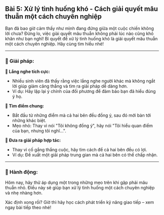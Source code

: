 ## Bài 5: Xử lý tình huống khó - Cách giải quyết mâu thuẫn một cách chuyên nghiệp

Bạn đã bao giờ cảm thấy như mình đang đứng giữa một cuộc chiến không lời chưa? Đừng lo, việc giải quyết mâu thuẫn không phải lúc nào cũng khó khăn như bạn nghĩ! Bí quyết để xử lý tình huống khó là giải quyết mâu thuẫn một cách chuyên nghiệp. Hãy cùng tìm hiểu nhé!

---

### 📌 Giải pháp:

**🔹 Lắng nghe tích cực:**

- Nhiều sinh viên đã thấy rằng việc lắng nghe người khác mà không ngắt lời giúp giảm căng thẳng và tìm ra giải pháp dễ dàng hơn.  
- Ví dụ: Hãy lặp lại ý chính của đối phương để đảm bảo bạn đã hiểu đúng ý họ.

**🔹 Tìm điểm chung:**

- Bắt đầu từ những điểm mà cả hai bên đều đồng ý, sau đó mới bàn tới những khác biệt.  
- Mẹo nhỏ: Thay vì nói "Tôi không đồng ý", hãy nói "Tôi hiểu quan điểm của bạn, nhưng tôi nghĩ...".

**🔹 Đưa ra giải pháp hợp tác:**

- Thay vì cố gắng thắng cuộc, hãy tìm cách để cả hai bên đều có lợi.  
- Ví dụ: Đề xuất một giải pháp trung gian mà cả hai bên có thể chấp nhận.

---

### 🚀 Hành động:

Hôm nay, hãy thử áp dụng một trong những mẹo trên khi gặp phải mâu thuẫn nhỏ. Điều này sẽ giúp bạn xử lý tình huống một cách chuyên nghiệp và nhẹ nhàng hơn.

Xác định xong rồi? Giờ thì hãy học cách phát triển kỹ năng giao tiếp – xem ngay bài tiếp theo nhé!